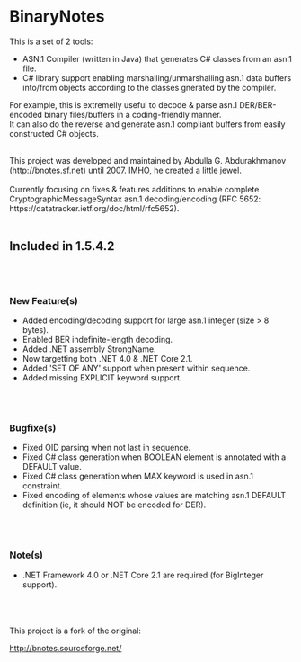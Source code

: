 
# BinaryNotes 

This is a set of 2 tools:  
- ASN.1 Compiler (written in Java) that generates C# classes from an asn.1 file.  
- C# library support enabling marshalling/unmarshalling asn.1 data buffers into/from objects according to the classes gnerated by the compiler.  

For example, this is extremelly useful to decode & parse asn.1 DER/BER-encoded binary files/buffers in a coding-friendly manner.  
It can also do the reverse and generate asn.1 compliant buffers from easily constructed C# objects.  

<br>
This project was developed and maintained by Abdulla G. Abdurakhmanov (http://bnotes.sf.net) until 2007. IMHO, he created a little jewel.  

<br>
<br>
Currently focusing on fixes & features additions to enable complete CryptographicMessageSyntax asn.1 decoding/encoding (RFC 5652: https://datatracker.ietf.org/doc/html/rfc5652).  


<br>
<br>

## Included in 1.5.4.2

<br>
<br>

### New Feature(s)
- Added encoding/decoding support for large asn.1 integer (size > 8 bytes).  
- Enabled BER indefinite-length decoding.  
- Added .NET assembly StrongName.  
- Now targetting both .NET 4.0 & .NET Core 2.1.  
- Added 'SET OF ANY' support when present within sequence.  
- Added missing EXPLICIT keyword support.  

<br>
<br>

### Bugfixe(s)
- Fixed OID parsing when not last in sequence.  
- Fixed C# class generation when BOOLEAN element is annotated with a DEFAULT value.  
- Fixed C# class generation when MAX keyword is used in asn.1 constraint.  
- Fixed encoding of elements whose values are matching asn.1 DEFAULT definition (ie, it should NOT be encoded for DER).  

<br>
<br>

### Note(s)
- .NET Framework 4.0 or .NET Core 2.1 are required (for BigInteger support).  


<br>
<br>
<br>
This project is a fork of the original:

http://bnotes.sourceforge.net/

